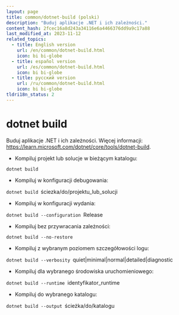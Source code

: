 ```yaml
---
layout: page
title: common/dotnet-build (polski)
description: "Buduj aplikacje .NET i ich zależności."
content_hash: 2fcec16a8d243a34116e6a4466376dd9a9c17a88
last_modified_at: 2023-11-12
related_topics:
  - title: English version
    url: /en/common/dotnet-build.html
    icon: bi bi-globe
  - title: español version
    url: /es/common/dotnet-build.html
    icon: bi bi-globe
  - title: русский version
    url: /ru/common/dotnet-build.html
    icon: bi bi-globe
tldri18n_status: 2
---
```

# dotnet build

Buduj aplikacje .NET i ich zależności.
Więcej informacji: <https://learn.microsoft.com/dotnet/core/tools/dotnet-build>.

- Kompiluj projekt lub solucje w bieżącym katalogu:

`dotnet build`

- Kompiluj w konfiguracji debugowania:

`dotnet build `<span class="tldr-var badge badge-pill bg-dark-lm bg-white-dm text-white-lm text-dark-dm font-weight-bold">ściezka/do/projektu_lub_solucji</span>

- Kompiluj w konfiguracji wydania:

`dotnet build --configuration `<span class="tldr-var badge badge-pill bg-dark-lm bg-white-dm text-white-lm text-dark-dm font-weight-bold">Release</span>

- Kompiluj bez przywracania zależności:

`dotnet build --no-restore`

- Kompiluj z wybranym poziomem szczegółowości logu:

`dotnet build --verbosity `<span class="tldr-var badge badge-pill bg-dark-lm bg-white-dm text-white-lm text-dark-dm font-weight-bold">quiet|minimal|normal|detailed|diagnostic</span>

- Kompiluj dla wybranego środowiska uruchomieniowego:

`dotnet build --runtime `<span class="tldr-var badge badge-pill bg-dark-lm bg-white-dm text-white-lm text-dark-dm font-weight-bold">identyfikator_runtime</span>

- Kompiluj do wybranego katalogu:

`dotnet build --output `<span class="tldr-var badge badge-pill bg-dark-lm bg-white-dm text-white-lm text-dark-dm font-weight-bold">ścieżka/do/katalogu</span>
